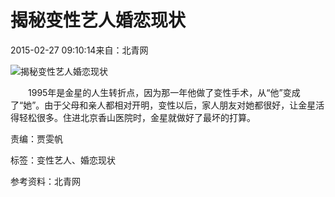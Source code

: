 # 揭秘变性艺人婚恋现状

2015-02-27 09:10:14来自：北青网

![揭秘变性艺人婚恋现状](http://images.haiwainet.cn/2015/0227/20150227091032415.jpg)

　　1995年是金星的人生转折点，因为那一年他做了变性手术，从“他”变成了“她”。由于父母和亲人都相对开明，变性以后，家人朋友对她都很好，让金星活得轻松很多。住进北京香山医院时，金星就做好了最坏的打算。

责编：贾雯帆 

标签：变性艺人、婚恋现状

参考资料：北青网